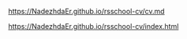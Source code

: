 https://NadezhdaEr.github.io/rsschool-cv/cv.md



https://NadezhdaEr.github.io/rsschool-cv/index.html
